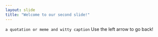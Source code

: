 ```yaml
---
layout: slide
title: "Welcome to our second slide!"
---
```

```a quotation or meme and witty caption```
Use the left arrow to go back!
